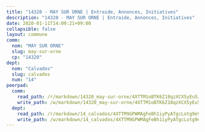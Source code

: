 ```yaml
---
title: "14320 - MAY SUR ORNE | Entraide, Annonces, Initiatives"
description: "14320 - MAY SUR ORNE | Entraide, Annonces, Initiatives"
date: 2020-01-11T14:09:21+09:00
collapsible: false
layout: commune
comm:
  nom: "MAY SUR ORNE"
  slug: may-sur-orne
  cp: "14320"
dept:
  nom: "Calvados"
  slug: calvados
  num: "14"
peerpad:
  comm:
    read_path: /r/markdown/14320_may-sur-orne/4XTTM1oBTK6Z18qzXCX5yEu5JLFPpSNnoNQE8vtFXwUkXM8BF
    write_path: /w/markdown/14320_may-sur-orne/4XTTM1oBTK6Z18qzXCX5yEu5JLFPpSNnoNQE8vtFXwUkXM8BF-K3TgU8STWDfH7RRwB1QUSREPjxJ7pshb7j3GnkkRJhMbLSyfoA4rRz4xFQAkv82hSjtiVshd7zSnGykv6kEj66hXKVXxgi8sgt4FazxqRqRLUyBEEfwuemWtiQf4VYk5Fgv16KD7
  dept:
    read_path: /r/markdown/14_calvados/4XTTM9GPWMAgFeBh1iyPyATgcLotg9e9APJpQBEyY3RZiUwJ6
    write_path: /w/markdown/14_calvados/4XTTM9GPWMAgFeBh1iyPyATgcLotg9e9APJpQBEyY3RZiUwJ6-K3TgUXWJAT2cYJ9ZstQphkkm2za8um5GwwXsivqaDFTgbhMDcHaRXnT3h69szAqCyvWcFfDim5fkwc6CXdUtyvPpirbD1TPAb6xCxpPN6dR3zzDRe29YehQYbhZdjvZYkgztJYvi
---
```


